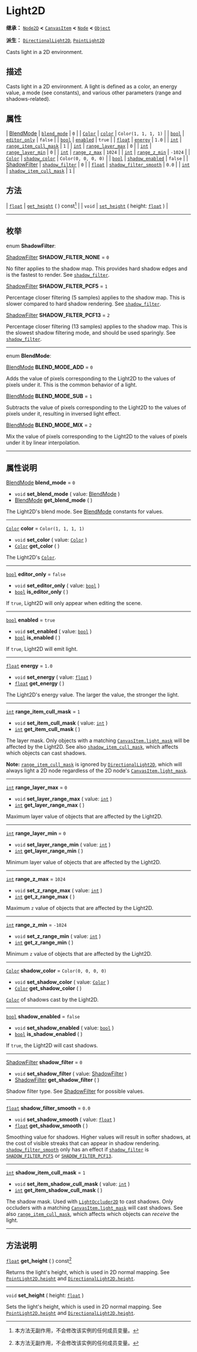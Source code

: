 <!-- ⚠ 请勿编辑本文件 ⚠ -->
<!-- 本文档使用脚本从 WeDot 引擎源码仓库生成。 -->
<!-- 生成脚本：https://github.com/WeDot-Engine/WeDot/tree/4.3/doc/tools/make_md.py； -->
<!-- 原文件：https://github.com/WeDot-Engine/WeDot/tree/4.3/doc/classes/Light2D.xml。 -->

<div id="_class_light2d"></div>

# Light2D

**继承：** [`Node2D`](class_node2d.md) **<** [`CanvasItem`](class_canvasitem.md) **<** [`Node`](class_node.md) **<** [`Object`](class_object.md)

**派生：** [`DirectionalLight2D`](class_directionallight2d.md), [`PointLight2D`](class_pointlight2d.md)

Casts light in a 2D environment.

## 描述

Casts light in a 2D environment. A light is defined as a color, an energy value, a mode (see constants), and various other parameters (range and shadows-related).

## 属性

| [BlendMode](#enum_light2d_blendmode)       | [`blend_mode`](#class_light2d_property_blend_mode)                       | ``0``                 |
| [`Color`](class_color.md)                  | [`color`](#class_light2d_property_color)                                 | ``Color(1, 1, 1, 1)`` |
| [`bool`](class_bool.md)                    | [`editor_only`](#class_light2d_property_editor_only)                     | ``false``             |
| [`bool`](class_bool.md)                    | [`enabled`](#class_light2d_property_enabled)                             | ``true``              |
| [`float`](class_float.md)                  | [`energy`](#class_light2d_property_energy)                               | ``1.0``               |
| [`int`](class_int.md)                      | [`range_item_cull_mask`](#class_light2d_property_range_item_cull_mask)   | ``1``                 |
| [`int`](class_int.md)                      | [`range_layer_max`](#class_light2d_property_range_layer_max)             | ``0``                 |
| [`int`](class_int.md)                      | [`range_layer_min`](#class_light2d_property_range_layer_min)             | ``0``                 |
| [`int`](class_int.md)                      | [`range_z_max`](#class_light2d_property_range_z_max)                     | ``1024``              |
| [`int`](class_int.md)                      | [`range_z_min`](#class_light2d_property_range_z_min)                     | ``-1024``             |
| [`Color`](class_color.md)                  | [`shadow_color`](#class_light2d_property_shadow_color)                   | ``Color(0, 0, 0, 0)`` |
| [`bool`](class_bool.md)                    | [`shadow_enabled`](#class_light2d_property_shadow_enabled)               | ``false``             |
| [ShadowFilter](#enum_light2d_shadowfilter) | [`shadow_filter`](#class_light2d_property_shadow_filter)                 | ``0``                 |
| [`float`](class_float.md)                  | [`shadow_filter_smooth`](#class_light2d_property_shadow_filter_smooth)   | ``0.0``               |
| [`int`](class_int.md)                      | [`shadow_item_cull_mask`](#class_light2d_property_shadow_item_cull_mask) | ``1``                 |

## 方法

| [`float`](class_float.md) | [`get_height`](#class_light2d_method_get_height) ( ) const[^const]                     |
| `void`                    | [`set_height`](#class_light2d_method_set_height) ( height: [`float`](class_float.md) ) |

<!-- rst-class:: classref-section-separator -->

---

## 枚举

<div id="_class_enum_light2d_shadowfilter"></div>

enum **ShadowFilter**: <div id="enum_light2d_shadowfilter"></div>

<div id="_class_light2d_constant_shadow_filter_none"></div>

[ShadowFilter](#enum_light2d_shadowfilter) **SHADOW_FILTER_NONE** = ``0``

No filter applies to the shadow map. This provides hard shadow edges and is the fastest to render. See [`shadow_filter`](#class_light2d_property_shadow_filter).

<div id="_class_light2d_constant_shadow_filter_pcf5"></div>

[ShadowFilter](#enum_light2d_shadowfilter) **SHADOW_FILTER_PCF5** = ``1``

Percentage closer filtering (5 samples) applies to the shadow map. This is slower compared to hard shadow rendering. See [`shadow_filter`](#class_light2d_property_shadow_filter).

<div id="_class_light2d_constant_shadow_filter_pcf13"></div>

[ShadowFilter](#enum_light2d_shadowfilter) **SHADOW_FILTER_PCF13** = ``2``

Percentage closer filtering (13 samples) applies to the shadow map. This is the slowest shadow filtering mode, and should be used sparingly. See [`shadow_filter`](#class_light2d_property_shadow_filter).

<!-- rst-class:: classref-item-separator -->

---

<div id="_class_enum_light2d_blendmode"></div>

enum **BlendMode**: <div id="enum_light2d_blendmode"></div>

<div id="_class_light2d_constant_blend_mode_add"></div>

[BlendMode](#enum_light2d_blendmode) **BLEND_MODE_ADD** = ``0``

Adds the value of pixels corresponding to the Light2D to the values of pixels under it. This is the common behavior of a light.

<div id="_class_light2d_constant_blend_mode_sub"></div>

[BlendMode](#enum_light2d_blendmode) **BLEND_MODE_SUB** = ``1``

Subtracts the value of pixels corresponding to the Light2D to the values of pixels under it, resulting in inversed light effect.

<div id="_class_light2d_constant_blend_mode_mix"></div>

[BlendMode](#enum_light2d_blendmode) **BLEND_MODE_MIX** = ``2``

Mix the value of pixels corresponding to the Light2D to the values of pixels under it by linear interpolation.

<!-- rst-class:: classref-section-separator -->

---

## 属性说明

<div id="_class_light2d_property_blend_mode"></div>

[BlendMode](#enum_light2d_blendmode) **blend_mode** = ``0`` <div id="class_light2d_property_blend_mode"></div>

- `void` **set_blend_mode** ( value: [BlendMode](#enum_light2d_blendmode) )
- [BlendMode](#enum_light2d_blendmode) **get_blend_mode** ( )

The Light2D's blend mode. See [BlendMode](#enum_light2d_blendmode) constants for values.

<!-- rst-class:: classref-item-separator -->

---

<div id="_class_light2d_property_color"></div>

[`Color`](class_color.md) **color** = ``Color(1, 1, 1, 1)`` <div id="class_light2d_property_color"></div>

- `void` **set_color** ( value: [`Color`](class_color.md) )
- [`Color`](class_color.md) **get_color** ( )

The Light2D's [`Color`](class_color.md).

<!-- rst-class:: classref-item-separator -->

---

<div id="_class_light2d_property_editor_only"></div>

[`bool`](class_bool.md) **editor_only** = ``false`` <div id="class_light2d_property_editor_only"></div>

- `void` **set_editor_only** ( value: [`bool`](class_bool.md) )
- [`bool`](class_bool.md) **is_editor_only** ( )

If `true`, Light2D will only appear when editing the scene.

<!-- rst-class:: classref-item-separator -->

---

<div id="_class_light2d_property_enabled"></div>

[`bool`](class_bool.md) **enabled** = ``true`` <div id="class_light2d_property_enabled"></div>

- `void` **set_enabled** ( value: [`bool`](class_bool.md) )
- [`bool`](class_bool.md) **is_enabled** ( )

If `true`, Light2D will emit light.

<!-- rst-class:: classref-item-separator -->

---

<div id="_class_light2d_property_energy"></div>

[`float`](class_float.md) **energy** = ``1.0`` <div id="class_light2d_property_energy"></div>

- `void` **set_energy** ( value: [`float`](class_float.md) )
- [`float`](class_float.md) **get_energy** ( )

The Light2D's energy value. The larger the value, the stronger the light.

<!-- rst-class:: classref-item-separator -->

---

<div id="_class_light2d_property_range_item_cull_mask"></div>

[`int`](class_int.md) **range_item_cull_mask** = ``1`` <div id="class_light2d_property_range_item_cull_mask"></div>

- `void` **set_item_cull_mask** ( value: [`int`](class_int.md) )
- [`int`](class_int.md) **get_item_cull_mask** ( )

The layer mask. Only objects with a matching [`CanvasItem.light_mask`](#class_canvasitem_property_light_mask) will be affected by the Light2D. See also [`shadow_item_cull_mask`](#class_light2d_property_shadow_item_cull_mask), which affects which objects can cast shadows.

 **Note:** [`range_item_cull_mask`](#class_light2d_property_range_item_cull_mask) is ignored by [`DirectionalLight2D`](class_directionallight2d.md), which will always light a 2D node regardless of the 2D node's [`CanvasItem.light_mask`](#class_canvasitem_property_light_mask).

<!-- rst-class:: classref-item-separator -->

---

<div id="_class_light2d_property_range_layer_max"></div>

[`int`](class_int.md) **range_layer_max** = ``0`` <div id="class_light2d_property_range_layer_max"></div>

- `void` **set_layer_range_max** ( value: [`int`](class_int.md) )
- [`int`](class_int.md) **get_layer_range_max** ( )

Maximum layer value of objects that are affected by the Light2D.

<!-- rst-class:: classref-item-separator -->

---

<div id="_class_light2d_property_range_layer_min"></div>

[`int`](class_int.md) **range_layer_min** = ``0`` <div id="class_light2d_property_range_layer_min"></div>

- `void` **set_layer_range_min** ( value: [`int`](class_int.md) )
- [`int`](class_int.md) **get_layer_range_min** ( )

Minimum layer value of objects that are affected by the Light2D.

<!-- rst-class:: classref-item-separator -->

---

<div id="_class_light2d_property_range_z_max"></div>

[`int`](class_int.md) **range_z_max** = ``1024`` <div id="class_light2d_property_range_z_max"></div>

- `void` **set_z_range_max** ( value: [`int`](class_int.md) )
- [`int`](class_int.md) **get_z_range_max** ( )

Maximum `z` value of objects that are affected by the Light2D.

<!-- rst-class:: classref-item-separator -->

---

<div id="_class_light2d_property_range_z_min"></div>

[`int`](class_int.md) **range_z_min** = ``-1024`` <div id="class_light2d_property_range_z_min"></div>

- `void` **set_z_range_min** ( value: [`int`](class_int.md) )
- [`int`](class_int.md) **get_z_range_min** ( )

Minimum `z` value of objects that are affected by the Light2D.

<!-- rst-class:: classref-item-separator -->

---

<div id="_class_light2d_property_shadow_color"></div>

[`Color`](class_color.md) **shadow_color** = ``Color(0, 0, 0, 0)`` <div id="class_light2d_property_shadow_color"></div>

- `void` **set_shadow_color** ( value: [`Color`](class_color.md) )
- [`Color`](class_color.md) **get_shadow_color** ( )

[`Color`](class_color.md) of shadows cast by the Light2D.

<!-- rst-class:: classref-item-separator -->

---

<div id="_class_light2d_property_shadow_enabled"></div>

[`bool`](class_bool.md) **shadow_enabled** = ``false`` <div id="class_light2d_property_shadow_enabled"></div>

- `void` **set_shadow_enabled** ( value: [`bool`](class_bool.md) )
- [`bool`](class_bool.md) **is_shadow_enabled** ( )

If `true`, the Light2D will cast shadows.

<!-- rst-class:: classref-item-separator -->

---

<div id="_class_light2d_property_shadow_filter"></div>

[ShadowFilter](#enum_light2d_shadowfilter) **shadow_filter** = ``0`` <div id="class_light2d_property_shadow_filter"></div>

- `void` **set_shadow_filter** ( value: [ShadowFilter](#enum_light2d_shadowfilter) )
- [ShadowFilter](#enum_light2d_shadowfilter) **get_shadow_filter** ( )

Shadow filter type. See [ShadowFilter](#enum_light2d_shadowfilter) for possible values.

<!-- rst-class:: classref-item-separator -->

---

<div id="_class_light2d_property_shadow_filter_smooth"></div>

[`float`](class_float.md) **shadow_filter_smooth** = ``0.0`` <div id="class_light2d_property_shadow_filter_smooth"></div>

- `void` **set_shadow_smooth** ( value: [`float`](class_float.md) )
- [`float`](class_float.md) **get_shadow_smooth** ( )

Smoothing value for shadows. Higher values will result in softer shadows, at the cost of visible streaks that can appear in shadow rendering. [`shadow_filter_smooth`](#class_light2d_property_shadow_filter_smooth) only has an effect if [`shadow_filter`](#class_light2d_property_shadow_filter) is [`SHADOW_FILTER_PCF5`](#class_light2d_constant_shadow_filter_pcf5) or [`SHADOW_FILTER_PCF13`](#class_light2d_constant_shadow_filter_pcf13).

<!-- rst-class:: classref-item-separator -->

---

<div id="_class_light2d_property_shadow_item_cull_mask"></div>

[`int`](class_int.md) **shadow_item_cull_mask** = ``1`` <div id="class_light2d_property_shadow_item_cull_mask"></div>

- `void` **set_item_shadow_cull_mask** ( value: [`int`](class_int.md) )
- [`int`](class_int.md) **get_item_shadow_cull_mask** ( )

The shadow mask. Used with [`LightOccluder2D`](class_lightoccluder2d.md) to cast shadows. Only occluders with a matching [`CanvasItem.light_mask`](#class_canvasitem_property_light_mask) will cast shadows. See also [`range_item_cull_mask`](#class_light2d_property_range_item_cull_mask), which affects which objects can *receive* the light.

<!-- rst-class:: classref-section-separator -->

---

## 方法说明

<div id="_class_light2d_method_get_height"></div>

[`float`](class_float.md) **get_height** ( ) const[^const]<div id="class_light2d_method_get_height"></div>

Returns the light's height, which is used in 2D normal mapping. See [`PointLight2D.height`](#class_pointlight2d_property_height) and [`DirectionalLight2D.height`](#class_directionallight2d_property_height).

<!-- rst-class:: classref-item-separator -->

---

<div id="_class_light2d_method_set_height"></div>

`void` **set_height** ( height: [`float`](class_float.md) )<div id="class_light2d_method_set_height"></div>

Sets the light's height, which is used in 2D normal mapping. See [`PointLight2D.height`](#class_pointlight2d_property_height) and [`DirectionalLight2D.height`](#class_directionallight2d_property_height).

[^virtual]: 本方法通常需要用户覆盖才能生效。
[^const]: 本方法无副作用，不会修改该实例的任何成员变量。
[^vararg]: 本方法除了能接受在此处描述的参数外，还能够继续接受任意数量的参数。
[^constructor]: 本方法用于构造某个类型。
[^static]: 调用本方法无需实例，可直接使用类名进行调用。
[^operator]: 本方法描述的是使用本类型作为左操作数的有效运算符。
[^bitfield]: 这个值是由下列位标志构成位掩码的整数。
[^void]: 无返回值。
